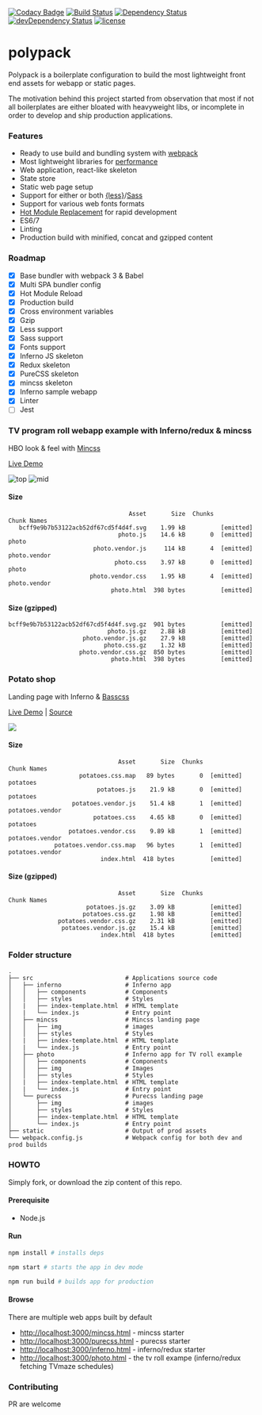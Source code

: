 [![Codacy Badge](https://api.codacy.com/project/badge/Grade/86dcd0601595468db66ed2be1c7f23de)](https://app.codacy.com/app/hirako2000/polypack?utm_source=github.com&utm_medium=referral&utm_content=hirako2000/polypack&utm_campaign=Badge_Grade_Dashboard)
[![Build Status](https://travis-ci.org/hirako2000/polypack.svg?branch=master)](https://travis-ci.org/hirako2000/polypack)
[![Dependency Status](https://david-dm.org/hirako2000/polypack.svg?style=flat)](https://david-dm.org/hirako2000/polypack)
[![devDependency Status](https://david-dm.org/hirako2000/polypack/dev-status.svg)](https://david-dm.org/hirako2000/polypack#info=devDependencies)
[![license](https://img.shields.io/github/license/mashape/apistatus.svg?maxAge=2592000)](https://github.com/hirako2000/polypack/blob/master/LICENSE)

# polypack

Polypack is a boilerplate configuration to build the most lightweight front end assets for webapp or static pages.

The motivation behind this project started from observation that most if not all boilerplates are either bloated with heavyweight libs, or incomplete in order to develop and ship production applications.

### Features

- Ready to use build and bundling system with [webpack](https://webpack.github.io/)
- Most lightweight libraries for [performance](https://medium.com/reloading/javascript-start-up-performance-69200f43b201)
- Web application, react-like skeleton
- State store
- Static web page setup
- Support for either or both [{less}](http://lesscss.org/)/[Sass](http://sass-lang.com/)
- Support for various web fonts formats
- [Hot Module Replacement](https://webpack.js.org/concepts/hot-module-replacement/) for rapid development
- ES6/7
- Linting
- Production build with minified, concat and gzipped content

### Roadmap

- [x] Base bundler with webpack 3 & Babel
- [x] Multi SPA bundler config
- [x] Hot Module Reload
- [x] Production build
- [x] Cross environment variables
- [x] Gzip
- [x] Less support
- [x] Sass support
- [x] Fonts support
- [x] Inferno JS skeleton
- [x] Redux skeleton
- [x] PureCSS skeleton
- [x] mincss skeleton
- [x] Inferno sample webapp
- [x] Linter
- [ ] Jest

### TV program roll webapp example with Inferno/redux & mincss

HBO look & feel with [Mincss](http://mincss.com/)

[Live Demo](http://polypack-tv.surge.sh/)

![top](https://raw.githubusercontent.com/hirako2000/polypack/master/screenshots/tv-roll-top.jpg)
![mid](https://raw.githubusercontent.com/hirako2000/polypack/master/screenshots/tv-roll-mid.jpg)

#### Size

```
                                  Asset       Size  Chunks                    Chunk Names
   bcff9e9b7b53122acb52df67cd5f4d4f.svg    1.99 kB          [emitted]         
                               photo.js    14.6 kB       0  [emitted]         photo
                        photo.vendor.js     114 kB       4  [emitted]         photo.vendor
                              photo.css    3.97 kB       0  [emitted]         photo
                       photo.vendor.css    1.95 kB       4  [emitted]         photo.vendor
                             photo.html  398 bytes          [emitted]
```
#### Size (gzipped)
```
bcff9e9b7b53122acb52df67cd5f4d4f.svg.gz  901 bytes          [emitted]         
                            photo.js.gz    2.88 kB          [emitted]     
                     photo.vendor.js.gz    27.9 kB          [emitted]
                           photo.css.gz    1.32 kB          [emitted]
                    photo.vendor.css.gz  850 bytes          [emitted]                                           
                             photo.html  398 bytes          [emitted]   
```
### Potato shop
Landing page with Inferno & [Basscss](http://basscss.com/)

[Live Demo](https://eager-potatoes.surge.sh/) | [Source](https://github.com/hirako2000/polypack-potatoes)

![](https://raw.githubusercontent.com/hirako2000/polypack-potatoes/master/screenshots/potato-top.png)

#### Size

```
                               Asset       Size  Chunks             Chunk Names
                    potatoes.css.map   89 bytes       0  [emitted]  potatoes
                         potatoes.js    21.9 kB       0  [emitted]  potatoes
                  potatoes.vendor.js    51.4 kB       1  [emitted]  potatoes.vendor
                        potatoes.css    4.65 kB       0  [emitted]  potatoes
                 potatoes.vendor.css    9.89 kB       1  [emitted]  potatoes.vendor
             potatoes.vendor.css.map   96 bytes       1  [emitted]  potatoes.vendor
                          index.html  418 bytes          [emitted]  
```
#### Size (gzipped)
```
                               Asset       Size  Chunks             Chunk Names
                      potatoes.js.gz    3.09 kB          [emitted]  
                     potatoes.css.gz    1.98 kB          [emitted]  
              potatoes.vendor.css.gz    2.31 kB          [emitted]  
               potatoes.vendor.js.gz    15.4 kB          [emitted]  
                          index.html  418 bytes          [emitted]  
```

### Folder structure
```
.
├── src                          # Applications source code
│   ├── inferno                  # Inferno app
│   │   ├── components           # Components
│   │   ├── styles               # Styles
│   |   ├── index-template.html  # HTML template
│   |   └── index.js             # Entry point
│   ├── mincss                   # Mincss landing page
│   │   ├── img                  # images
│   │   ├── styles               # Styles
│   |   ├── index-template.html  # HTML template
│   |   └── index.js             # Entry point
│   ├── photo                    # Inferno app for TV roll example
│   │   ├── components           # Components
│   │   ├── img                  # Images
│   │   ├── styles               # Styles
│   |   ├── index-template.html  # HTML template
│   |   └── index.js             # Entry point
│   └── purecss                  # Purecss landing page
│       ├── img                  # images
│       ├── styles               # Styles
│       ├── index-template.html  # HTML template
│       └── index.js             # Entry point
├── static                       # Output of prod assets
└── webpack.config.js            # Webpack config for both dev and prod builds
```
### HOWTO
Simply fork, or download the zip content of this repo.
#### Prerequisite
- Node.js

#### Run
```bash
npm install # installs deps
```

```bash
npm start # starts the app in dev mode
```
```bash
npm run build # builds app for production
```
#### Browse
There are multiple web apps built by default
- [http://localhost:3000/mincss.html](http://localhost:3000/mincss.html) - mincss starter 
- [http://localhost:3000/purecss.html](http://localhost:3000/purecss.html) - purecss starter
- [http://localhost:3000/inferno.html](http://localhost:3000/inferno.html) - inferno/redux starter
- [http://localhost:3000/photo.html](http://localhost:3000/photo.html) - the tv roll exampe (inferno/redux fetching TVmaze schedules)


### Contributing
PR are welcome
